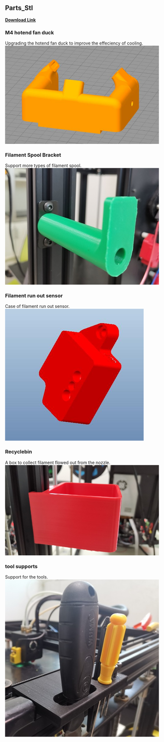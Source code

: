 ## Parts_Stl
[**Download Link**](https://github.com/ZONESTAR3D/Z9/tree/main/Z9V5/Parts_Stl)

### M4 hotend fan duck
Upgrading the hotend fan duck to improve the effeciency of cooling.    
![](../../../Parts_Stl/fan_duck_m4_v3.jpg)

### Filament Spool Bracket
Support more types of filament spool.  
![](../../../Parts_Stl/FilamentSpoolBracket.jpg)

### Filament run out sensor
Case of filament run out sensor.  
![](../../../Parts_Stl/FRODV6.jpg)

### Recyclebin
A box to collect filament flowed out from the nozzle.    
![](../../../Parts_Stl/Recyclebin.jpg)

### tool supports 
Support for the tools.  
![](../../../Parts_Stl/Z9_tool_supports.jpg)

